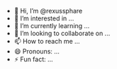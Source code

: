 - 👋 Hi, I’m @rexussphare
- 👀 I’m interested in ...
- 🌱 I’m currently learning ...
- 💞️ I’m looking to collaborate on ...
- 📫 How to reach me ...
- 😄 Pronouns: ...
- ⚡ Fun fact: ...

<!---
rexussphare/rexussphare is a ✨ special ✨ repository because its `README.md` (this file) appears on your GitHub profile.
You can click the Preview link to take a look at your changes.
--->
